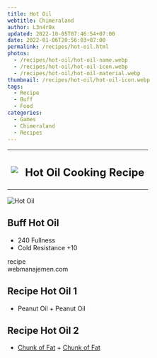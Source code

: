 ```yaml
---
title: Hot Oil
webtitle: Chimeraland
author: L3n4r0x
updated: 2022-10-05T07:46:54+07:00
date: 2022-01-06T20:56:03+07:00
permalink: /recipes/hot-oil.html
photos:
  - /recipes/hot-oil/hot-oil-name.webp
  - /recipes/hot-oil/hot-oil-icon.webp
  - /recipes/hot-oil/hot-oil-material.webp
thumbnail: /recipes/hot-oil/hot-oil-icon.webp
tags:
  - Recipe
  - Buff
  - Food
categories:
  - Games
  - Chimeraland
  - Recipes
---
```


<section id="bootstrap-wrapper"><link rel="stylesheet" href="https://cdn.statically.io/gh/dimaslanjaka/Web-Manajemen/40ac3225/css/bootstrap-4.5-wrapper.css"/><div class="row mb-2"><div class="col-md-12 mb-2"><table class="table" id="post-info"><tbody><tr><td><img class="d-inline-block me-2" src="/chimeraland/recipes/hot-oil/hot-oil-icon.webp" width="auto" height="auto"/></td><td><h1 class="fs-5">Hot Oil Cooking Recipe</h1></td></tr></tbody></table></div></div><div class="card mb-2"><div class="row g-0"><div class="col-sm-4 position-relative mb-2"><img src="/chimeraland/recipes/hot-oil/hot-oil-material.webp" class="card-img fit-cover w-100 h-100" alt="Hot Oil" data-fancybox="true"/></div><div class="col-sm-8 mb-2"><div class="card-body"><h2 class="card-title fs-5">Buff Hot Oil</h2><div class="card-text"><ul><li>240 Fullness</li><li>Cold Resistance +10</li></ul></div><span class="badge rounded-pill bg-dark">recipe</span></div><div class="card-footer text-end text-muted">webmanajemen.com</div></div></div></div><div class="row mb-2"><div class="col-12 col-lg-6 recipe-item mb-2"><div class="card"><div class="card-body"><h2 class="card-title fs-5">Recipe Hot Oil 1</h2><div class="card-text"><ul><li>Peanut Oil<span> + </span>Peanut Oil</li></ul></div></div></div></div><div class="col-12 col-lg-6 recipe-item mb-2"><div class="card"><div class="card-body"><h2 class="card-title fs-5">Recipe Hot Oil 2</h2><div class="card-text"><ul><li><a class="text-decoration-none" href="/chimeraland/materials/chunk-of-fat.html">Chunk of Fat</a><span> + </span><a class="text-decoration-none" href="/chimeraland/materials/chunk-of-fat.html">Chunk of Fat</a></li></ul></div></div></div></div></div></section>